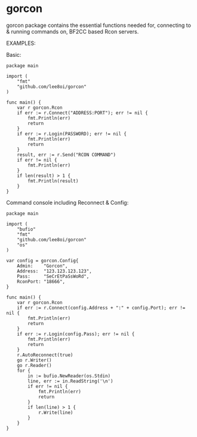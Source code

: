 gorcon
======

gorcon package contains the essential functions needed for, connecting to &
running commands on, BF2CC based Rcon servers.

EXAMPLES:

Basic:

	package main
	
	import (
		"fmt"
		"github.com/lee8oi/gorcon"
	)
	
	func main() {
		var r gorcon.Rcon
		if err := r.Connect("ADDRESS:PORT"); err != nil {
			fmt.Println(err)
			return
		}
		if err := r.Login(PASSWORD); err != nil {
			fmt.Println(err)
			return
		}
		result, err := r.Send("RCON COMMAND")
		if err != nil {
			fmt.Println(err)
		}
		if len(result) > 1 {
			fmt.Println(result)
		}
	}

Command console including Reconnect & Config:

	package main
	
	import (
		"bufio"
		"fmt"
		"github.com/lee8oi/gorcon"
		"os"
	)
	
	var config = gorcon.Config{
		Admin:    "Gorcon",
		Address:  "123.123.123.123",
		Pass:     "SeCrEtPaSsWoRd",
		RconPort: "18666",
	}
	
	func main() {
		var r gorcon.Rcon
		if err := r.Connect(config.Address + ":" + config.Port); err != nil {
			fmt.Println(err)
			return
		}
		if err := r.Login(config.Pass); err != nil {
			fmt.Println(err)
			return
		}
		r.AutoReconnect(true)
		go r.Writer()
		go r.Reader()
		for {
			in := bufio.NewReader(os.Stdin)
			line, err := in.ReadString('\n')
			if err != nil {
				fmt.Println(err)
				return
			}
			if len(line) > 1 {
				r.Write(line)
			}
		}
	}